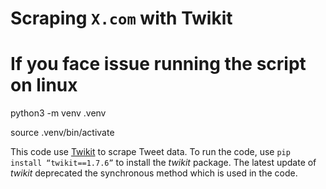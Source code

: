 # Scraping `X.com` with Twikit

# If you face issue running the script on linux

python3 -m venv .venv

source .venv/bin/activate

This code use [Twikit](https://github.com/d60/twikit) to scrape Tweet data. To run the code, use 
`pip install “twikit==1.7.6”` to install the _twikit_ package. The latest update of _twikit_ 
deprecated the synchronous method which is used in the code.